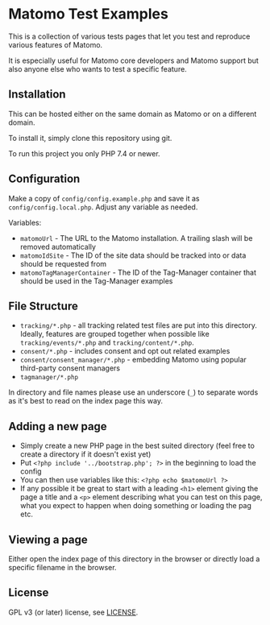 # Matomo Test Examples

This is a collection of various tests pages that let you test and reproduce various features of Matomo.

It is especially useful for Matomo core developers and Matomo support but also anyone else who wants to test a specific feature.

## Installation

This can be hosted either on the same domain as Matomo or on a different domain.

To install it, simply clone this repository using git.

To run this project you only PHP 7.4 or newer.

## Configuration

Make a copy of `config/config.example.php` and save it as `config/config.local.php`. Adjust any variable as needed.

Variables:

* `matomoUrl` - The URL to the Matomo installation. A trailing slash will be removed automatically
* `matomoIdSite` - The ID of the site data should be tracked into or data should be requested from
* `matomoTagManagerContainer` - The ID of the Tag-Manager container that should be used in the Tag-Manager examples 

## File Structure

* `tracking/*.php` - all tracking related test files are put into this directory. Ideally, features are grouped together when possible like `tracking/events/*.php` and `tracking/content/*.php`.
* `consent/*.php` - includes consent and opt out related examples
* `consent/consent_manager/*.php` - embedding Matomo using popular third-party consent managers
* `tagmanager/*.php`

In directory and file names please use an underscore (`_`) to separate words as it's best to read on the index page this way. 

## Adding a new page

* Simply create a new PHP page in the best suited directory (feel free to create a directory if it doesn't exist yet)
* Put `<?php include '../bootstrap.php'; ?>` in the beginning to load the config
* You can then use variables like this: `<?php echo $matomoUrl ?>`
* If any possible it be great to start with a leading `<h1>` element giving the page a title and a `<p>` element describing what you can test on this page, what you expect to happen when doing something or loading the pag etc.

## Viewing a page

Either open the index page of this directory in the browser or directly load a specific filename in the browser.

## License

GPL v3 (or later) license, see [LICENSE](LICENSE).
